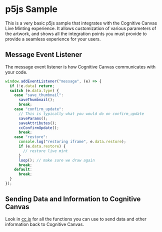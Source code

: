 # p5js Sample

This is a very basic p5js sample that integrates with the Cognitive Canvas Live Minting experience. It allows customization of
various parameters of the artwork, and shows all the integration points you must provide to provide a seamless experience
for your users.

## Message Event Listener

The message event listener is how Cognitive Canvas communicates with your code.

```javascript
window.addEventListener("message", (e) => {
  if (!e.data) return;
  switch (e.data.type) {
    case "save_thumbnail":
      saveThumbnail();
      break;
    case "confirm_update":
      // This is typically what you would do on confirm_update
      saveParams();
      saveAttributes();
      ccConfirmUpdate();
      break;
    case "restore":
      console.log("restoring iframe", e.data.restore);
      if (e.data.restore) {
        // restore live mint
      }
      loop(); // make sure we draw again
      break;
    default:
      break;
  }
});
```

## Sending Data and Information to Cognitive Canvas

Look in [cc.js]('./cc.js') for all the functions you can use to send data and other information back to Cognitive Canvas.
